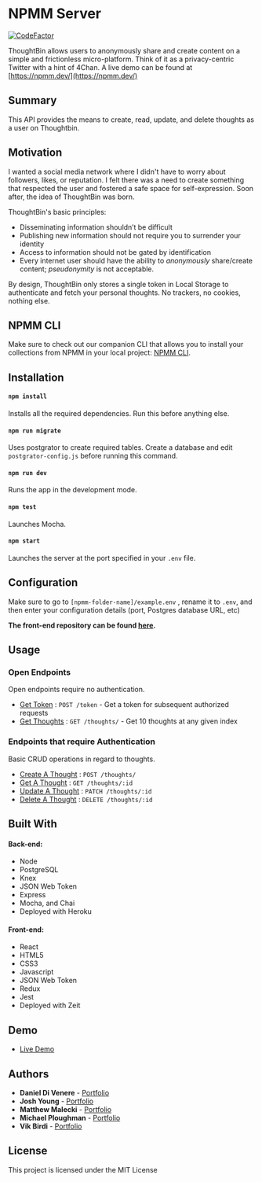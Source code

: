 # NPMM Server

[![CodeFactor](https://www.codefactor.io/repository/github/dannydi12/npmm-server/badge)](https://www.codefactor.io/repository/github/dannydi12/npmm-server)

ThoughtBin allows users to anonymously share and create content on a simple and frictionless micro-platform. Think of it as a privacy-centric Twitter with a hint of 4Chan. A live demo can be found at [https://npmm.dev/](https://npmm.dev/)

## Summary

This API provides the means to create, read, update, and delete thoughts as a user on Thoughtbin.

## Motivation

I wanted a social media network where I didn't have to worry about followers, likes, or reputation. I felt there was a need to create something that respected the user and fostered a safe space for self-expression. Soon after, the idea of ThoughtBin was born.

ThoughtBin's basic principles:

- Disseminating information shouldn’t be difficult
- Publishing new information should not require you to surrender your identity
- Access to information should not be gated by identification
- Every internet user should have the ability to _anonymously_ share/create content; _pseudonymity_ is not acceptable.

By design, ThoughtBin only stores a single token in Local Storage to authenticate and fetch your personal thoughts. No trackers, no cookies, nothing else.

## NPMM CLI

Make sure to check out our companion CLI that allows you to install your collections from NPMM in your local project: [NPMM CLI](https://github.com/maleckim/npmm-cli).

## Installation

#### `npm install`

Installs all the required dependencies. Run this before anything else.

#### `npm run migrate`

Uses postgrator to create required tables. Create a database and edit `postgrator-config.js` before running this command.

#### `npm run dev`

Runs the app in the development mode.

#### `npm test`

Launches Mocha.

#### `npm start`

Launches the server at the port specified in your `.env` file.

## Configuration

Make sure to go to `[npmm-folder-name]/example.env` , rename it to `.env`, and then enter your configuration details (port, Postgres database URL, etc)

**The front-end repository can be found [here](https://github.com/dannydi12/npmm-client).**

## Usage

### Open Endpoints

Open endpoints require no authentication.

- [Get Token](docs/token.md) : `POST /token` - Get a token for subsequent authorized requests
- [Get Thoughts](docs/thoughts/get.md) : `GET /thoughts/` - Get 10 thoughts at any given index

### Endpoints that require Authentication

Basic CRUD operations in regard to thoughts.

- [Create A Thought](docs/thoughts/post.md) : `POST /thoughts/`
- [Get A Thought](docs/thoughts/id/get.md) : `GET /thoughts/:id`
- [Update A Thought](docs/thoughts/id/patch.md) : `PATCH /thoughts/:id`
- [Delete A Thought](docs/thoughts/id/delete.md) : `DELETE /thoughts/:id`

## Built With

#### Back-end:

- Node
- PostgreSQL
- Knex
- JSON Web Token
- Express
- Mocha, and Chai
- Deployed with Heroku

#### Front-end:

- React
- HTML5
- CSS3
- Javascript
- JSON Web Token
- Redux
- Jest
- Deployed with Zeit

## Demo

- [Live Demo](https://npmm.dev/)

## Authors

- **Daniel Di Venere** - [Portfolio](https://)
- **Josh Young** - [Portfolio](https://joshyoung.net)
- **Matthew Malecki** - [Portfolio](https://)
- **Michael Ploughman** - [Portfolio](https://)
- **Vik Birdi** - [Portfolio](https://)

## License

This project is licensed under the MIT License

